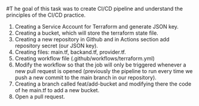 #T he goal of this task was to create CI/CD pipeline and understand the principles of the CI/CD practice.
1. Creating a Service Account for Terraform and generate JSON key.
2. Creating a bucket, which will store the terraform state file.
3. Creating a new repository in Github and in Actions section add repository secret (our JSON key).
4. Creating files: main.tf, backand.tf, provider.tf.
5. Creating workflow file (.github/workflows/terraform.yml)
6. Modify the workflow so that the job will only be triggered whenever a new pull request is opened (previously the pipeline to run every time we push a new commit to the main branch in our repository).
7. Creating a branch called feat/add-bucket and modifying there the code of he main.tf to add a new bucket.
8. Open a pull request.
